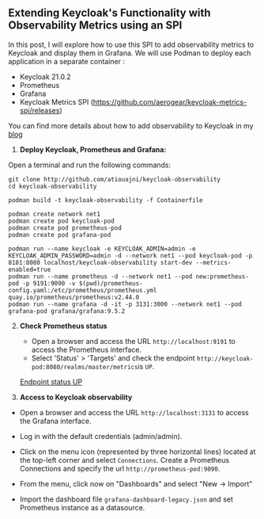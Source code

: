 ## Extending Keycloak's Functionality with Observability Metrics using an SPI

In this post, I will explore how to use this SPI to add observability metrics to Keycloak and display them in Grafana. We will use Podman to deploy each application in a separate container : 

 - Keycloak 21.0.2
 - Prometheus
 - Grafana
 - Keycloak Metrics SPI (https://github.com/aerogear/keycloak-metrics-spi/releases)

You can find more details about how to add observability to Keycloak in my [blog](https://anissetiouajni.com/posts/extending_keycloak_functionality_with_observability_metrics/)

1. **Deploy Keycloak, Prometheus and Grafana:**

Open a terminal and run the following commands:
```
git clone http://github.com/atiouajni/keycloak-observability
cd keycloak-observability

podman build -t keycloak-observability -f Containerfile

podman create network net1
podman create pod keycloak-pod
podman create pod prometheus-pod
podman create pod grafana-pod

podman run --name keycloak -e KEYCLOAK_ADMIN=admin -e KEYCLOAK_ADMIN_PASSWORD=admin -d --network net1 --pod keycloak-pod -p 8181:8080 localhost/keycloak-observability start-dev --metrics-enabled=true
podman run --name prometheus -d --network net1 --pod new:prometheus-pod -p 9191:9090 -v $(pwd)/prometheus-config.yaml:/etc/prometheus/prometheus.yml quay.io/prometheus/prometheus:v2.44.0
podman run --name grafana -d -it -p 3131:3000 --network net1 --pod grafana-pod grafana/grafana:9.5.2
```


2. **Check Prometheus status**

   - Open a browser and access the URL `http://localhost:9191` to access the Prometheus interface.
   - Select 'Status' > 'Targets' and check the endpoint `http://keycloak-pod:8080/realms/master/metrics`is `UP`.

   [Endpoint status UP](/img/2023-05-28/status_endpoint_up.png)

3. **Access to Keycloak observability**

- Open a browser and access the URL `http://localhost:3131` to access the Grafana interface.

- Log in with the default credentials (admin/admin).

- Click on the menu icon (represented by three horizontal lines) located at the top-left corner and select `Connections`. Create a Prometheus Connections and specify the url `http://prometheus-pod:9090`.

- From the menu, click now on "Dashboards" and select "New -> Import"  

- Import the dashboard file `grafana-dashboard-legacy.json` and set Prometheus instance as a datasource.
